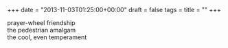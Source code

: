 +++
date = "2013-11-03T01:25:00+00:00"
draft = false
tags = 
title = ""
+++
<p>prayer-wheel friendship<br />the pedestrian amalgam<br />the cool, even temperament</p>